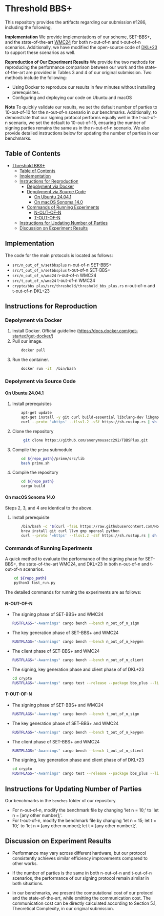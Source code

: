 # Threshold BBS+
This repository provides the artifacts regarding our submission #1286, including the following,

**Implementation** 
We provide implementations of our scheme, SET-BBS+, and the state-of-the-art [WMC24](https://www.ndss-symposium.org/ndss-paper/secure-multiparty-computation-of-threshold-signatures-made-more-efficient/) for both n-out-of-n and t-out-of-n scenarios. Additionally, we have modified the open-source code of [DKL+23](https://eprint.iacr.org/2023/602) to support these scenarios as well. 

**Reproduction of Our Experiment Results** 
We provide the two methods for reproducing the performance comparison between our work and the state-of-the-art are provided in Tables 3 and 4 of our original submission. Two methods include the following:
* Using Docker to reproduce our results in few minutes without installing prerequisites.
* Configuring and deploying our code on Ubuntu and macOS

**Note** To quickly validate our results, we set the default number of parties to 10-out-of-10 for the n-out-of-n scenario in our benchmarks. Additionally, to demonstrate that our signing protocol performs equally well in the t-out-of-n scenario, we set the default to 10-out-of-15, ensuring the number of signing parties remains the same as in the n-out-of-n scenario. We also provide detailed instructions below for updating the number of parties in our benchmarks.
  
## Table of Contents
- [Threshold BBS+](#threshold-bbs)
  - [Table of Contents](#table-of-contents)
  - [Implementation](#implementation)
  - [Instructions for Reproduction](#instructions-for-reproduction)
    - [Depolyment via Docker](#depolyment-via-docker)
    - [Depolyment via Source Code](#depolyment-via-source-code)
      - [On Ubuntu 24.04.1](#on-ubuntu-24041)
      - [On macOS Sonoma 14.0](#on-macos-sonoma-140)
    - [Commands of Running Experiments](#commands-of-running-experiments)
      - [N-OUT-OF-N](#n-out-of-n)
      - [T-OUT-OF-N](#t-out-of-n)
  - [Instructions for Updating Number of Parties](#instructions-for-updating-number-of-parties)
  - [Discussion on Experiment Results](#discussion-on-experiment-results)


## Implementation
The code for the main protocols is located as follows:
  * `src/n_out_of_n/setbbsplus` n-out-of-n SET-BBS+ 
  * `src/t_out_of_n/setbbsplus` t-out-of-n SET-BBS+ 
  * `src/n_out_of_n/wmc24` n-out-of-n WMC24
  * `src/t_out_of_n/wmc24` t-out-of-n WMC24
  * `crypto/bbs_plus/src/threshold/threshold_bbs_plus.rs` n-out-of-n and t-out-of-n DKL+23
  
## Instructions for Reproduction

### Depolyment via Docker

1. Install Docker. Official guideline (https://docs.docker.com/get-started/get-docker/)
2. Pull our image.
    ```sh
        docker pull 
    ```
3. Run the container.     
    ```sh
        docker run -it  /bin/bash
    ```

### Depolyment via Source Code

#### On Ubuntu 24.04.1

1. Install prerequisites
    ```sh
        apt-get update  
        apt-get install -y git curl build-essential libclang-dev libgmp-dev libssl-dev python3
        curl --proto '=https' --tlsv1.2 -sSf https://sh.rustup.rs | sh
    ```
2. Clone the repository
   ```sh
        git clone https://github.com/anonymousacc292/TBBSPlus.git
   ```
3. Compile the `prime` submodule
    ```sh
        cd ${repo_path}/prime/src/lib
        bash prime.sh
    ```
4. Compile the repository
    ```sh
        cd ${repo_path}
        cargo build
    ```
#### On macOS Sonoma 14.0
Steps 2, 3, and 4 are identical to the above.
1. Install prerequisite
    ```sh
        /bin/bash -c "$(curl -fsSL https://raw.githubusercontent.com/Homebrew/install/HEAD/install.sh)"
        brew install git curl llvm gmp openssl python
        curl --proto '=https' --tlsv1.2 -sSf https://sh.rustup.rs | sh
    ```
### Commands of Running Experiments
A quick method to evaluate the performance of the signing phase for SET-BBS+, the state-of-the-art WMC24, and DKL+23 in both n-out-of-n and t-out-of-n scenarios.

```sh
    cd ${repo_path}
    python3 fast_run.py
```
The detailed commands for running the experiments are as follows:
#### N-OUT-OF-N
*  The signing phase of SET-BBS+ and WMC24
    ```sh
    RUSTFLAGS="-Awarnings" cargo bench --bench n_out_of_n_sign
    ```
*  The key generation phase of SET-BBS+ and WMC24
    ```sh
    RUSTFLAGS="-Awarnings" cargo bench --bench n_out_of_n_keygen
    ```
*  The client phase of SET-BBS+ and WMC24
    ```sh
    RUSTFLAGS="-Awarnings" cargo bench --bench n_out_of_n_client
    ```
*  The signing, key generation phase and client phase of of DKL+23
    ```sh
    cd crypto
    RUSTFLAGS="-Awarnings" cargo test --release --package bbs_plus --lib -- threshold::threshold_bbs_plus::tests::signing_n_out_of_n --exact --show-output 
    ```
#### T-OUT-OF-N
*  The signing phase of SET-BBS+ and WMC24
    ```sh
    RUSTFLAGS="-Awarnings" cargo bench --bench t_out_of_n_sign
    ```
*  The key generation phase of SET-BBS+ and WMC24
    ```sh
    RUSTFLAGS="-Awarnings" cargo bench --bench t_out_of_n_keygen
    ```
*  The client phase of SET-BBS+ and WMC24
    ```sh
    RUSTFLAGS="-Awarnings" cargo bench --bench t_out_of_n_client
    ```
*  The signing, key generation phase and client phase of of DKL+23
    ```sh
    cd crypto
    RUSTFLAGS="-Awarnings" cargo test --release --package bbs_plus --lib -- threshold::threshold_bbs_plus::tests::signing_t_out_of_n --exact --show-output 
    ```
## Instructions for Updating Number of Parties
Our benchmarks in the `benches` folder of our repository.
* For n-out-of-n, modify the benchmark file by changing 'let n = 10;' to 'let n = [any other number];'.
* For t-out-of-n, modify the benchmark file by changing 'let n = 15; let t = 10;' to 'let n = [any other number]; let t = [any other number];'.

##  Discussion on Experiment Results
* Performance may vary across different hardware, but our protocol consistently achieves similar efficiency improvements compared to other works.

* If the number of parties is the same in both n-out-of-n and t-out-of-n scenarios, the performance of our signing protocol remain similar in both situations.

* In our benchmarks, we present the computational cost of our protocol and the state-of-the-art, while omitting the communication cost. The communication cost can be directly calculated according to Section 5.1, Theoretical Complexity, in our original submission.
